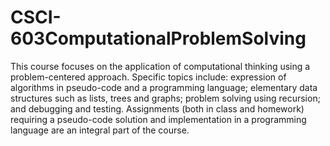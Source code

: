 # CSCI-603ComputationalProblemSolving
This course focuses on the application of computational thinking using a problem-centered approach. Specific topics include: expression of algorithms in pseudo-code and a programming language; elementary data structures such as lists, trees and graphs; problem solving using recursion; and debugging and testing. Assignments (both in class and homework) requiring a pseudo-code solution and implementation in a programming language are an integral part of the course.
